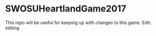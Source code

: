 # SWOSUHeartlandGame2017
This repo will be useful for keeping up with changes to this game. 
Edit: editing

